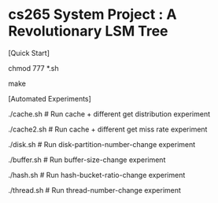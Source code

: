 # cs265 System Project : A Revolutionary LSM Tree

[Quick Start]

chmod 777 *.sh

make



[Automated Experiments]

./cache.sh    # Run cache + different get distribution experiment 

./cache2.sh   # Run cache + different get miss rate experiment 

./disk.sh     # Run disk-partition-number-change experiment

./buffer.sh   # Run buffer-size-change experiment

./hash.sh     # Run hash-bucket-ratio-change experiment

./thread.sh   # Run thread-number-change experiment
